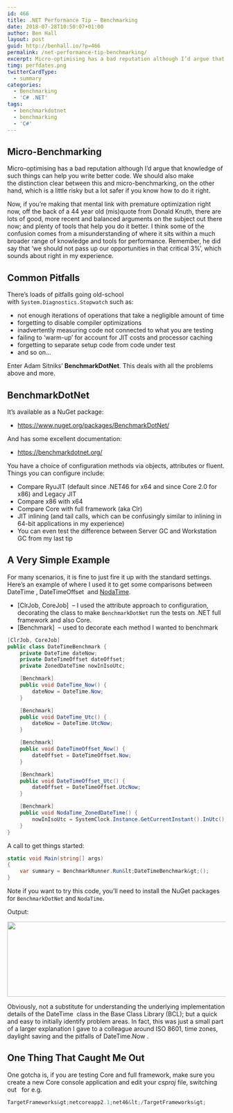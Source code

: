 ```yaml
---
id: 466
title: .NET Performance Tip – Benchmarking
date: 2018-07-28T10:50:07+01:00
author: Ben Hall
layout: post
guid: http://benhall.io/?p=466
permalink: /net-performance-tip-benchmarking/
excerpt: Micro-optimising has a bad reputation although I’d argue that knowledge of such things can help you write better code. We should also make the distinction clear between this and micro-benchmarking, on the other hand, which is a little risky but a lot safer if you know how to do it right.
timg: perfdates.png
twitterCardType:
  - summary
categories:
  - Benchmarking
  - 'C# .NET'
tags:
  - benchmarkdotnet
  - benchmarking
  - 'C#'
---
```

## Micro-Benchmarking

Micro-optimising has a bad reputation although I’d argue that knowledge of such things can help you write better code. We should also make the distinction clear between this and micro-benchmarking, on the other hand, which is a little risky but a lot safer if you know how to do it right.

Now, if you&#8217;re making that mental link with premature optimization right now, off the back of a 44 year old (mis)quote from Donald Knuth, there are lots of good, more recent and balanced arguments on the subject out there now; and plenty of tools that help you do it better. I think some of the confusion comes from a misunderstanding of where it sits within a much broader range of knowledge and tools for performance. Remember, he did say that &#8216;we should not pass up our opportunities in that critical 3%&#8217;, which sounds about right in my experience.

## Common Pitfalls

There’s loads of pitfalls going old-school with `System.Diagnostics.Stopwatch` such as:

  * not enough iterations of operations that take a negligible amount of time
  * forgetting to disable compiler optimizations
  * inadvertently measuring code not connected to what you are testing
  * failing to &#8216;warm-up&#8217; for account for JIT costs and processor caching
  * forgetting to separate setup code from code under test
  * and so on&#8230;

Enter Adam Sitniks’ **BenchmarkDotNet**. This deals with all the problems above and more.

## BenchmarkDotNet

It’s available as a NuGet package:

  * <a href="https://www.nuget.org/packages/BenchmarkDotNet/" rel="noopener">https://www.nuget.org/packages/BenchmarkDotNet/</a>

And has some excellent documentation:

  * <a title="https://benchmarkdotnet.org/" href="https://benchmarkdotnet.org/" target="_blank" rel="noopener">https://benchmarkdotnet.org/</a>

You have a choice of configuration methods via objects, attributes or fluent. Things you can configure include:

  * Compare RyuJIT (default since .NET46 for x64 and since Core 2.0 for x86) and Legacy JIT
  * Compare x86 with x64
  * Compare Core with full framework (aka Clr)
  * JIT inlining (and tail calls, which can be confusingly similar to inlining in 64-bit applications in my experience)
  * You can even test the difference between Server GC and Workstation GC from my last tip

## A Very Simple Example

For many scenarios, it is fine to just fire it up with the standard settings. Here&#8217;s an example of where I used it to get some comparisons between <span class="lang:c# decode:true crayon-inline ">DateTime</span> , <span class="lang:c# decode:true crayon-inline ">DateTimeOffset</span>  and <a href="https://nodatime.org/" rel="noopener">NodaTime</a>.

  * <span class="lang:c# decode:true crayon-inline ">[ClrJob, CoreJob]</span>  &#8211; I used the attribute approach to configuration, decorating the class to make `BenchmarkDotNet` run the tests on .NET full framework and also Core.
  * <span class="lang:c# decode:true crayon-inline ">[Benchmark]</span>  &#8211; used to decorate each method I wanted to benchmark

```csharp
[ClrJob, CoreJob]
public class DateTimeBenchmark {
    private DateTime dateNow;
    private DateTimeOffset dateOffset;
    private ZonedDateTime nowInIsoUtc;

    [Benchmark]
    public void DateTime_Now() {
        dateNow = DateTime.Now;
    }

    [Benchmark]
    public void DateTime_Utc() {
        dateNow = DateTime.UtcNow;
    }

    [Benchmark]
    public void DateTimeOffset_Now() {
        dateOffset = DateTimeOffset.Now;
    }

    [Benchmark]
    public void DateTimeOffset_Utc() {
        dateOffset = DateTimeOffset.UtcNow;
    }

    [Benchmark]
    public void NodaTime_ZonedDateTime() {
        nowInIsoUtc = SystemClock.Instance.GetCurrentInstant().InUtc();
    }
}
```

A call to get things started:

```csharp
static void Main(string[] args)
{
    var summary = BenchmarkRunner.Run&lt;DateTimeBenchmark&gt;();
}
```

Note if you want to try this code, you&#8217;ll need to install the NuGet packages for `BenchmarkDotNet` and `NodaTime`.

Output:

<img class="alignleft size-full wp-image-469" src="https://i0.wp.com/benhall.io/wp-content/uploads/2018/07/dates.png?resize=687%2C173" alt="" width="687" height="173" srcset="https://i0.wp.com/benhall.io/wp-content/uploads/2018/07/dates.png?w=900 900w, https://i0.wp.com/benhall.io/wp-content/uploads/2018/07/dates.png?resize=300%2C75 300w, https://i0.wp.com/benhall.io/wp-content/uploads/2018/07/dates.png?resize=768%2C193 768w, https://i0.wp.com/benhall.io/wp-content/uploads/2018/07/dates.png?resize=800%2C201 800w" sizes="(max-width: 687px) 100vw, 687px" data-recalc-dims="1" /> 

Obviously, not a substitute for understanding the underlying implementation details of the <span class="lang:c# decode:true crayon-inline ">DateTime</span>  class in the Base Class Library (BCL); but a quick and easy to initially identify problem areas. In fact, this was just a small part of a larger explanation I gave to a colleague around ISO 8601, time zones, daylight saving and the pitfalls of <span class="lang:c# decode:true crayon-inline ">DateTime.Now</span> .

## One Thing That Caught Me Out

One gotcha is, if you are testing Core and full framework, make sure you create a new Core console application and edit your _csproj_ file, switching out <span class="lang:c# decode:true crayon-inline "><TargetFramework></span>  for e.g.

```csharp
TargetFrameworks&gt;netcoreapp2.1;net46&lt;/TargetFrameworks&gt;
```
